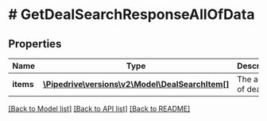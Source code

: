# # GetDealSearchResponseAllOfData

## Properties

Name | Type | Description | Notes
------------ | ------------- | ------------- | -------------
**items** | [**\Pipedrive\versions\v2\Model\DealSearchItem[]**](DealSearchItem.md) | The array of deals | [optional]

[[Back to Model list]](../../README.md#models) [[Back to API list]](../../README.md#endpoints) [[Back to README]](../../README.md)
